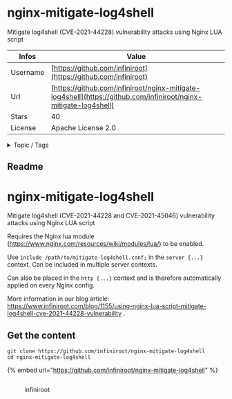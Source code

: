# nginx-mitigate-log4shell

Mitigate log4shell (CVE-2021-44228) vulnerability attacks using Nginx LUA script

| Infos    | Value                                                              |
| -------- | -------------------------------------------------------------------|
| Username | [https://github.com/infiniroot](https://github.com/infiniroot) |
| Url      | [https://github.com/infiniroot/nginx-mitigate-log4shell](https://github.com/infiniroot/nginx-mitigate-log4shell)                                               |
| Stars    | 40                                                          |
| License  | Apache License 2.0                                                        |

<details>

<summary>Topic / Tags</summary>

* cve-2021-44228* log4shell* lua* mitigation* nginx* vulnerability

</details>

## Readme

# nginx-mitigate-log4shell
Mitigate log4shell (CVE-2021-44228 and CVE-2021-45046) vulnerability attacks using Nginx LUA script

Requires the Nginx lua module (https://www.nginx.com/resources/wiki/modules/lua/) to be enabled.

Use `include /path/to/mitigate-log4shell.conf;` in the `server {...}` context. Can be included in multiple server contexts.

Can also be placed in the `http {...}` context and is therefore automatically applied on every Nginx config.

More information in our blog article: https://www.infiniroot.com/blog/1155/using-nginx-lua-script-mitigate-log4shell-cve-2021-44228-vulnerability .



## Get the content

```
git clone https://github.com/infiniroot/nginx-mitigate-log4shell
cd nginx-mitigate-log4shell
```

{% embed url="https://github.com/infiniroot/nginx-mitigate-log4shell" %}

<figure><img src="https://avatars.githubusercontent.com/u/29702565?v=4" alt=""><figcaption><p>infiniroot</p></figcaption></figure>

